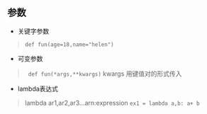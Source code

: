 ## 参数
* 关键字参数
> ```def fun(age=18,name="helen")```
* 可变参数
> ``` def fun(*args,**kwargs)```
> kwargs 用键值对的形式传入
* lambda表达式
> lambda ar1,ar2,ar3...arn:expression
> ``` ex1 = lambda a,b: a+ b ```
